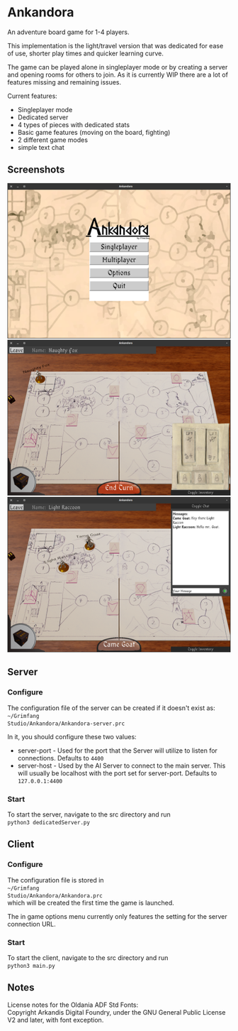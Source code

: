 # Ankandora
An adventure board game for 1-4 players.

This implementation is the light/travel version that was dedicated for ease of use, shorter play times and quicker learning curve.

The game can be played alone in singleplayer mode or by creating a server and opening rooms for others to join. As it is currently WIP there are a lot of features missing and remaining issues.

Current features:
- Singleplayer mode
- Dedicated server
- 4 types of pieces with dedicated stats
- Basic game features (moving on the board, fighting)
- 2 different game modes
- simple text chat

## Screenshots

![Main menu](/screenshots/MainMenu.png?raw=true "The main menu")
![Singleplayer](/screenshots/Singleplayer.png?raw=true "Singleplayer session")
![Multiplayer](/screenshots/Multiplayer.png?raw=true "Multiplayer session")

## Server
### Configure
The configuration file of the server can be created if it doesn't exist as:<br />
<code>~/Grimfang Studio/Ankandora/Ankandora-server.prc</code>

In it, you should configure these two values:
- server-port - Used for the port that the Server will utilize to listen for connections. Defaults to <code>4400</code>
- server-host - Used by the AI Server to connect to the main server. This will usually be localhost with the port set for server-port. Defaults to <code>127.0.0.1:4400</code>

### Start
To start the server, navigate to the src directory and run<br />
<code>python3 dedicatedServer.py</code>


## Client
### Configure
The configuration file is stored in<br />
<code>~/Grimfang Studio/Ankandora/Ankandora.prc</code><br />
which will be created the first time the game is launched.

The in game options menu currently only features the setting for the server connection URL.

### Start
To start the client, navigate to the src directory and run<br />
<code>python3 main.py</code>


## Notes
License notes for the Oldania ADF Std Fonts:<br />
Copyright Arkandis Digital Foundry, under the GNU General Public License V2 and later, with font exception.
